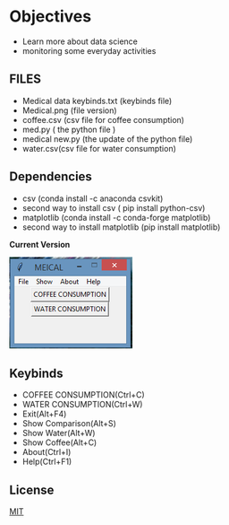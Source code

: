 
# Objectives

<ul>
<li> Learn more about data science</li>
<li> monitoring some everyday activities </li>
</ul>

## FILES
 <ul>
  <li> Medical data keybinds.txt (keybinds file) </li>
  <li> Medical.png (file version) </li>
  <li> coffee.csv (csv file for coffee consumption) </li>
  <li> med.py ( the python file ) </li>
  <li> medical new.py (the update of the python file) </li>
  <li> water.csv(csv file for water consumption) </li>
 </ul>
  
## Dependencies

 <ul>
  <li> csv (conda install -c anaconda csvkit) </li>
  <li> second way to install csv ( pip install python-csv) </li> 
  <li> matplotlib (conda install -c conda-forge matplotlib) </li>
  <li> second way to install matplotlib (pip install matplotlib) </li>
</ul>

**Current Version**

<p><img src ="Medical.png" title = "Medical Version"/> </p>

## Keybinds

<ul>
<li>COFFEE CONSUMPTION(Ctrl+C)</li>
<li>WATER CONSUMPTION(Ctrl+W)</li>
<li>Exit(Alt+F4)</li>
<li>Show Comparison(Alt+S)</li>
<li>Show Water(Alt+W)</li>
<li>Show Coffee(Alt+C)</li>
<li>About(Ctrl+I)</li>
<li>Help(Ctrl+F1)</li> 
</ul>


## License
[MIT](https://choosealicense.com/licenses/mit/)
